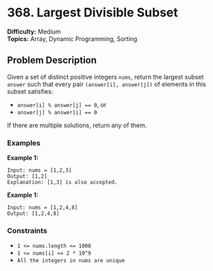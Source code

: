 # 368. Largest Divisible Subset

**Difficulty:** Medium  
**Topics:** Array, Dynamic Programming, Sorting  

## Problem Description

Given a set of distinct positive integers `nums`, return the largest subset `answer` such that every pair `(answer[i], answer[j])` of elements in this subset satisfies:

- `answer[i] % answer[j] == 0`, or
- `answer[j] % answer[i] == 0`

If there are multiple solutions, return any of them.

### Examples

**Example 1:**
```plaintext
Input: nums = [1,2,3]
Output: [1,2]
Explanation: [1,3] is also accepted.
```

**Example 1:**
```plaintext
Input: nums = [1,2,4,8]
Output: [1,2,4,8]
```

### Constraints
- `1 <= nums.length <= 1000`
- `1 <= nums[i] <= 2 * 10^9`
- `All the integers in nums are unique`

